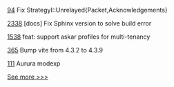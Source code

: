 
[94](https://github.com/hyperledger-labs/yui-relayer/pull/94) Fix StrategyI::Unrelayed{Packet,Acknowledgements}

[2338](https://github.com/hyperledger/bevel/pull/2338) [docs] Fix Sphinx version to solve build error

[1538](https://github.com/hyperledger/aries-framework-javascript/pull/1538) feat: support askar profiles for multi-tenancy

[365](https://github.com/hyperledger/iroha-2-docs/pull/365) Bump vite from 4.3.2 to 4.3.9

[111](https://github.com/hyperledger/besu-native/pull/111) Aurura modexp


[See more >>>](https://start-here.hyperledger.org/pull-requests)
